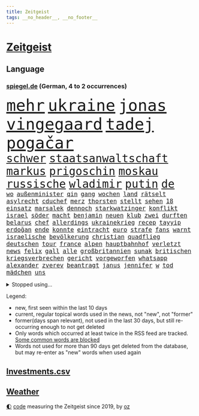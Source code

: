 ```yaml
---
title: Zeitgeist
tags: __no_header__, __no_footer__
---
```


# [Zeitgeist](https://oliz.io/zeitgeist/)

## Language

<h3><a href="https://www.spiegel.de" target="_blank">spiegel.de</a> (German, 4 to 2 occurrences)</h3>
<p style="font-family:monospace">
<span style="font-size:32pt"><a href="news_links.html#mehr" class="current">mehr</a></span>
<span style="font-size:32pt"><a href="news_links.html#ukraine" class="current">ukraine</a></span>
<span style="font-size:32pt"><a href="news_links.html#jonas" class="current">jonas</a></span>
<span style="font-size:32pt"><a href="news_links.html#vingegaard" class="current">vingegaard</a></span>
<span style="font-size:32pt"><a href="news_links.html#tadej" class="current">tadej</a></span>
<span style="font-size:32pt"><a href="news_links.html#pogačar" class="current">pogačar</a></span>
<br>
<span style="font-size:22pt"><a href="news_links.html#schwer" class="current">schwer</a></span>
<span style="font-size:22pt"><a href="news_links.html#staatsanwaltschaft" class="current">staatsanwaltschaft</a></span>
<span style="font-size:22pt"><a href="news_links.html#markus" class="current">markus</a></span>
<span style="font-size:22pt"><a href="news_links.html#prigoschin" class="current">prigoschin</a></span>
<span style="font-size:22pt"><a href="news_links.html#moskau" class="current">moskau</a></span>
<span style="font-size:22pt"><a href="news_links.html#russische" class="current">russische</a></span>
<span style="font-size:22pt"><a href="news_links.html#wladimir" class="current">wladimir</a></span>
<span style="font-size:22pt"><a href="news_links.html#putin" class="current">putin</a></span>
<span style="font-size:22pt"><a href="news_links.html#de" class="current">de</a></span>
<br>
<span style="font-size:12pt"><a href="news_links.html#wo" class="current">wo</a></span>
<span style="font-size:12pt"><a href="news_links.html#außenminister" class="current">außenminister</a></span>
<span style="font-size:12pt"><a href="news_links.html#qin" class="current">qin</a></span>
<span style="font-size:12pt"><a href="news_links.html#gang" class="current">gang</a></span>
<span style="font-size:12pt"><a href="news_links.html#wochen" class="current">wochen</a></span>
<span style="font-size:12pt"><a href="news_links.html#land" class="current">land</a></span>
<span style="font-size:12pt"><a href="news_links.html#rätselt" class="new">rätselt</a></span>
<span style="font-size:12pt"><a href="news_links.html#asylrecht" class="current">asylrecht</a></span>
<span style="font-size:12pt"><a href="news_links.html#cduchef" class="current">cduchef</a></span>
<span style="font-size:12pt"><a href="news_links.html#merz" class="current">merz</a></span>
<span style="font-size:12pt"><a href="news_links.html#thorsten" class="current">thorsten</a></span>
<span style="font-size:12pt"><a href="news_links.html#stellt" class="current">stellt</a></span>
<span style="font-size:12pt"><a href="news_links.html#sehen" class="current">sehen</a></span>
<span style="font-size:12pt"><a href="news_links.html#18" class="current">18</a></span>
<span style="font-size:12pt"><a href="news_links.html#einsatz" class="current">einsatz</a></span>
<span style="font-size:12pt"><a href="news_links.html#marsalek" class="new">marsalek</a></span>
<span style="font-size:12pt"><a href="news_links.html#dennoch" class="current">dennoch</a></span>
<span style="font-size:12pt"><a href="news_links.html#starkwatzinger" class="current">starkwatzinger</a></span>
<span style="font-size:12pt"><a href="news_links.html#konflikt" class="current">konflikt</a></span>
<span style="font-size:12pt"><a href="news_links.html#israel" class="current">israel</a></span>
<span style="font-size:12pt"><a href="news_links.html#söder" class="current">söder</a></span>
<span style="font-size:12pt"><a href="news_links.html#macht" class="current">macht</a></span>
<span style="font-size:12pt"><a href="news_links.html#benjamin" class="current">benjamin</a></span>
<span style="font-size:12pt"><a href="news_links.html#neuen" class="current">neuen</a></span>
<span style="font-size:12pt"><a href="news_links.html#klub" class="current">klub</a></span>
<span style="font-size:12pt"><a href="news_links.html#zwei" class="current">zwei</a></span>
<span style="font-size:12pt"><a href="news_links.html#durften" class="current">durften</a></span>
<span style="font-size:12pt"><a href="news_links.html#belarus" class="current">belarus</a></span>
<span style="font-size:12pt"><a href="news_links.html#chef" class="current">chef</a></span>
<span style="font-size:12pt"><a href="news_links.html#allerdings" class="current">allerdings</a></span>
<span style="font-size:12pt"><a href="news_links.html#ukrainekrieg" class="current">ukrainekrieg</a></span>
<span style="font-size:12pt"><a href="news_links.html#recep" class="current">recep</a></span>
<span style="font-size:12pt"><a href="news_links.html#tayyip" class="current">tayyip</a></span>
<span style="font-size:12pt"><a href="news_links.html#erdoğan" class="current">erdoğan</a></span>
<span style="font-size:12pt"><a href="news_links.html#ende" class="current">ende</a></span>
<span style="font-size:12pt"><a href="news_links.html#konnte" class="current">konnte</a></span>
<span style="font-size:12pt"><a href="news_links.html#eintracht" class="current">eintracht</a></span>
<span style="font-size:12pt"><a href="news_links.html#euro" class="current">euro</a></span>
<span style="font-size:12pt"><a href="news_links.html#strafe" class="current">strafe</a></span>
<span style="font-size:12pt"><a href="news_links.html#fans" class="current">fans</a></span>
<span style="font-size:12pt"><a href="news_links.html#warnt" class="current">warnt</a></span>
<span style="font-size:12pt"><a href="news_links.html#israelische" class="current">israelische</a></span>
<span style="font-size:12pt"><a href="news_links.html#bevölkerung" class="current">bevölkerung</a></span>
<span style="font-size:12pt"><a href="news_links.html#christian" class="current">christian</a></span>
<span style="font-size:12pt"><a href="news_links.html#quadflieg" class="new">quadflieg</a></span>
<span style="font-size:12pt"><a href="news_links.html#deutschen" class="current">deutschen</a></span>
<span style="font-size:12pt"><a href="news_links.html#tour" class="current">tour</a></span>
<span style="font-size:12pt"><a href="news_links.html#france" class="current">france</a></span>
<span style="font-size:12pt"><a href="news_links.html#alpen" class="current">alpen</a></span>
<span style="font-size:12pt"><a href="news_links.html#hauptbahnhof" class="current">hauptbahnhof</a></span>
<span style="font-size:12pt"><a href="news_links.html#verletzt" class="current">verletzt</a></span>
<span style="font-size:12pt"><a href="news_links.html#news" class="current">news</a></span>
<span style="font-size:12pt"><a href="news_links.html#felix" class="current">felix</a></span>
<span style="font-size:12pt"><a href="news_links.html#gall" class="new">gall</a></span>
<span style="font-size:12pt"><a href="news_links.html#alle" class="current">alle</a></span>
<span style="font-size:12pt"><a href="news_links.html#großbritannien" class="current">großbritannien</a></span>
<span style="font-size:12pt"><a href="news_links.html#sunak" class="current">sunak</a></span>
<span style="font-size:12pt"><a href="news_links.html#britischen" class="current">britischen</a></span>
<span style="font-size:12pt"><a href="news_links.html#kriegsverbrechen" class="current">kriegsverbrechen</a></span>
<span style="font-size:12pt"><a href="news_links.html#gericht" class="current">gericht</a></span>
<span style="font-size:12pt"><a href="news_links.html#vorgeworfen" class="current">vorgeworfen</a></span>
<span style="font-size:12pt"><a href="news_links.html#whatsapp" class="current">whatsapp</a></span>
<span style="font-size:12pt"><a href="news_links.html#alexander" class="current">alexander</a></span>
<span style="font-size:12pt"><a href="news_links.html#zverev" class="current">zverev</a></span>
<span style="font-size:12pt"><a href="news_links.html#beantragt" class="current">beantragt</a></span>
<span style="font-size:12pt"><a href="news_links.html#janus" class="new">janus</a></span>
<span style="font-size:12pt"><a href="news_links.html#jennifer" class="current">jennifer</a></span>
<span style="font-size:12pt"><a href="news_links.html#w" class="current">w</a></span>
<span style="font-size:12pt"><a href="news_links.html#tod" class="current">tod</a></span>
<span style="font-size:12pt"><a href="news_links.html#mädchen" class="current">mädchen</a></span>
<span style="font-size:12pt"><a href="news_links.html#uns" class="current">uns</a></span>
</p>
<details>
<summary>Stopped using...</summary>
<p class="former" style="font-size:12pt">
mainz(1001) besiegt(1000) bildern(1000) führende(1000) sv(1000) verhandelt(1000) infektionen(999) teheran(999) mannschaft(998) registriert(998) st(998) you(998) gesunken(997) radikal(997) spuren(997) vergeben(997) vermehrt(997) versprach(997) atmosphäre(996) berichterstattung(996) ändert(996) überzeugt(996) amerika(995) italiens(995) klagt(995) partie(995) verwirrung(995) 37(994) 75(994) schiff(994) summe(994) theater(994) trauer(994) version(994) 04(993) gehe(993) jobs(993) korruption(993) witz(993) bernd(992) erinnerungen(992) eustaaten(992) fielen(992) holen(992) nahmen(992) prominente(992) stoßen(992) zahlung(992) george(991) hans(991) krankheit(991) positiv(991) reden(991) tieren(991) ursula(991) beachten(990) entlastet(990) entscheidend(990) fbi(990) politischen(990) schwangere(990) veranstalter(990) anbieten(989) daraufhin(989) deutet(989) gegenteil(989) märz(989) bundestrainer(988) hotel(988) nutzte(988) premiere(988) usregierung(988) ökonom(988) 29(987) stück(987) 33(986) entscheidenden(986) mancherorts(986) oppositionelle(986) 32(985) auskunft(985) demonstrationen(985) halben(985) leyen(985) venezuela(985) spekuliert(984) auswirkungen(983) lkw(983) wachstum(983) besuchen(982) eigentümer(982) haaland(982) vorgaben(982) wende(982) enden(980) lücke(980) verband(980) verbände(980) ehepaar(979) aufarbeitung(978) geprägt(978) vorsprung(978) nase(977) schlimmste(977) amerikas(976) einnahmen(976) enge(976) schnellen(976) weckt(976) 28(975) sitzung(973) spitzenreiter(973) rechtzeitig(972) äußerte(972) top(971) politikerin(970) schrecken(970) angehörige(969) mitarbeiterin(964) vorwürfen(964) enorme(960) sportler(959) einblick(957) sarah(956) olympia(953) langem(936) gelangen(929) politischer(925) dankt(914) berichtete(903) 95(887) höheres(887) fotografiert(876) expräsidenten(871) zusammenbruch(860) josef(855) strecken(827) gewalttat(805) interessen(798) klimaaktivisten(795) gestanden(776) kontinent(757) müll(749) traditionelle(740) seither(739) sammelt(736) kalte(726) 72(725) zwingen(720) cup(718) vegas(704) dörfer(692) schwarz(689) parlaments(685) expertin(681) erkrankte(678) übertragen(677) drauf(676) dax(672) börsen(670) schlafen(666) mike(665) zorn(664) überraschende(658) irritiert(657) integration(653) royals(651) floyd(640) großbank(636) 15000(632) amtskollegen(629) energiekosten(629) zentralen(627) minus(625) spezielle(624) wichtiges(624) beider(623) hendrik(621) kälte(621) verläuft(614) 74(605) menschlichkeit(605) hafenstadt(604) euländer(597) michel(591) netflixserie(591) schärfere(580) zehnjähriger(580) waffenruhe(578) invasion(575) historischer(574) management(570) brennt(566) überlebten(564) bundesinnenministerin(558) weltbekannt(546) gefechte(542) zusammenhalt(541) desto(536) verkündete(534) unternehmens(531) handwerk(525) nutzten(525) spaltung(522) wahlrechtsreform(520) schlacht(505) gekämpft(503) versagen(491) verspätungen(491) zugesagt(491) spiegeltitelstory(490) südamerika(480) fußballspiel(476) eingetroffen(474) baustelle(467) bewusst(464) links(462) beben(460) drücken(459) modernen(459) ergab(457) nationalelf(455) starkes(455) angestellte(453) erlauben(452) indem(451) zuflucht(451) auslöser(443) zusätzlich(443) arbeitslosigkeit(438) klopp(434) tatverdächtiger(434) haare(432) ärztinnen(426) golden(425) ankara(412) sylt(408) exuspräsident(407) tiefer(398) europaparlament(397) save(394) erdoğans(393) ernannt(391) 54(390) 21jähriger(388) irans(387) verheerend(383) panne(382) 86(381) idol(381) tempel(380) profi(378) finde(376) feuert(375) olympiasiegerin(375) wohnmobil(375) rudert(374) unentschieden(373) polizeibeamte(371) partnerin(370) jemals(368) klarheit(368) finanzen(367) geste(366) kampagne(365) verteilen(365) demenz(360) eigenheim(359) ungerecht(353) streikt(351) islamisten(350) musikerin(349) verbrauch(349) folgten(348) rechtliche(348) usmilitär(347) medizinische(346) toilette(343) schottlands(341) gerufen(335) zivile(335) original(334) seltsam(331) traten(331) importiert(330) moderator(329) zahlte(328) brandt(326) erkranken(325) manipulation(324) giorgia(323) meloni(323) professor(323) schreitet(323) sperren(323) ganzes(320) bach(318) frühjahr(318) ernstfall(309) aufzugeben(308) farben(308) gewässer(308) angler(305) nachspiel(302) richtete(302) chefredakteurin(301) feierten(297) preisgekrönte(297) senders(296) bussen(294) auseinander(292) granaten(292) 1400(288) flüchtlingsunterkunft(286) raumfahrt(285) winzer(285) aufruhr(283) winzigen(282) halbzeit(281) wasserversorgung(280) emissionen(276) frühling(274) bruch(273) treibhausgase(273) handball(271) pentagon(270) elektronische(269) legendär(269) persönlichen(268) verhältnissen(266) gefährlichsten(265) mögen(264) militärexperten(263) menschenrechtsaktivisten(262) wahlsieg(262) heizt(261) schiffsverkehr(261) knappe(260) meldungen(259) eröffnete(258) indonesien(256) abbruch(252) kopftuch(252) kampfpanzern(248) leukämie(248) ernennt(246) sexualstraftaten(246) lateinamerika(245) chaotische(244) p(242) westküste(242) 49euroticket(241) befragung(241) dubai(241) hunderten(240) weltrangliste(239) gary(238) fusion(237) billigt(236) widmen(236) digital(235) antibiotika(232) bedienen(232) südafrikas(230) credit(228) bowie(227) journalistenverband(226) zerschlagen(226) gleise(225) gesprengt(224) transportiert(224) drosseln(223) figuren(223) infantino(223) weltcup(223) unesco(221) damaligen(220) skepsis(220) aufgebaut(217) eingestuft(217) mediathek(216) route(216) serben(215) gianni(213) wachsenden(213) aufpassen(210) tomaten(210) eingerichtet(208) roland(208) unterbringung(208) apotheken(207) mächtige(207) asylbewerber(206) überlassen(205) 2011(204) pence(204) verlorenen(204) affen(203) auflaufen(202) banker(202) gefallene(200) geschosse(199) naturschützer(199) aggressiver(198) flaggen(198) missbrauchte(198) geerbt(196) satt(196) traut(195) unterzogen(195) einsatzkräften(194) escooter(193) aufgelöst(192) kinderzimmer(192) tauchte(192) parkplatz(191) al(190) rekordhoch(190) community(188) meinungen(186) kongo(185) ostafrika(185) philadelphia(185) pokal(185) tourismus(185) woke(185) eva(184) weltsport(184) naher(182) veränderte(182) faschisten(181) zufriedener(180) geschwister(179) amtsantritt(178) missbrauchsvorwürfen(178) stanley(178) verbraucht(178) stationen(176) untersagen(176) interessante(175) vorstand(175) brannten(174) verleger(173) 18jähriger(172) erlag(172) lebensgefahr(172) ladung(171) radio(171) mandat(170) springen(170) stiehlt(170) todesopfern(170) eindämmen(168) nervt(168) vornamen(167) landwirte(166) bukarest(165) ertragen(164) gerungen(164) initiative(164) normale(164) verschärfte(164) anhörung(162) prinzen(162) regierte(161) sprüche(161) unterirdische(161) übers(160) verteidigungsministeriums(159) wesentlich(159) baute(158) leopard(158) pferde(158) attackierte(157) nähert(157) nordamerika(156) financial(155) neunzigerjahren(155) queensland(155) fahrbahn(154) leon(154) nochmals(153) junges(152) raketenangriff(152) aufgearbeitet(150) verschleppt(150) billy(149) kriegsgebiet(149) begleiter(148) belarussischer(148) täuschung(148) nagelsmann(147) baumann(146) dom(146) vorzubereiten(146) bundesverteidigungsminister(145) fluggesellschaft(145) heiratsantrag(145) kennzeichnung(145) ländlichen(145) zerrissen(145) landtagswahl(144) oberstaatsanwalt(144) zubehör(144) aufbruch(143) auslandsreise(143) immobilienbesitzer(143) berlinbrandenburg(142) nicola(142) niederösterreich(141) segelboot(141) waffengesetze(141) bauarbeiten(140) km/h(140) schleswigholsteins(140) positives(139) terrorverdachts(139) wessen(139) dfbpokal(138) geflossen(138) freiburger(137) kolumbianischen(137) limousine(137) rücksicht(137) erforschen(136) stausee(136) vermittler(136) 1600(135) sturgeon(135) fußstapfen(134) laufzeit(134) siedlung(134) spdspitzenkandidatin(133) uhren(133) weh(133) währte(133) dicht(132) pausen(132) spö(132) 2045(130) 31jähriger(130) bergung(130) hafencity(130) ministerpräsidenten(130) regulieren(129) weltmeisterin(128) toll(127) ukrainern(127) universal(126) drittes(125) gebäuden(125) markiert(125) rechner(125) wiederaufnahme(125) zwölften(125) abschiebung(124) asylverfahren(124) teufel(123) tui(123) zyklon(123) college(122) leiterin(122) reddit(122) siebenjähriger(122) feinstaub(121) gedanken(121) zerschlagung(121) historisch(120) rio(120) stürzten(120) warnte(120) klum(119) mediengruppe(119) rührt(119) afrikanische(118) mehrfacher(118) rheinische(118) stürme(118) affleck(117) championsleaguefinale(117) flugobjekte(117) indigenen(117) bedecken(116) carlson(116) jünger(116) löscharbeiten(116) tragischen(116) tucker(116) austritt(115) konflikten(115) atomwaffen(114) flieht(114) klimaaktivist(114) tony(114) verlegen(114) dominator(113) golfer(113) wasserknappheit(113) verstärken(112) arbeitsgericht(111) fristen(111) mythen(111) wagenknechts(111) germany(110) klimastiftung(110) kommunistische(110) mv(110) verwüstet(110) schwersten(108) verbrennungsmotors(108) verrat(108) aufkommen(107) snp(107) verpassten(107) alassad(106) baschar(106) connecticut(106) dachten(106) reparieren(106) saied(106) wörter(106) hellt(105) gangster(104) stürmt(104) wochenbeginn(104) goretzka(102) aschaffenburg(101) gerangel(101) versus(100) großzügige(99) jobcenter(99) medienmogul(99) schulkinder(99) ausweichen(98) axel(98) denkmal(98) dürren(98) goldschatz(98) nikola(98) breiter(97) ebrahim(97) erfolgen(97) sabotageakt(97) vermögenswerte(97) anrufer(96) diplomatische(96) passant(96) alabama(95) erling(95) erwies(95) existenz(95) kopfüber(95) kurse(95) beides(94) kampfjet(94) machtwort(94) ticket(94) bestandsaufnahme(93) gewaltiger(93) ministerpräsidentenkonferenz(92) mordkommission(92) mögliches(92) schieben(92) sommerspielen(92) zeitreise(92) dnaanalyse(91) ecuador(91) feindschaft(91) gesetzesänderung(91) rotterdam(91) senderchef(91) stundenweise(91) äußeren(91) 71jährige(90) bezichtigt(90) erfasste(90) holocaustmahnmal(90) linksfraktion(90) verkleinert(90) begründet(89) raubtier(89) stabilisieren(89) tropensturm(89) verschiedener(89) abberufung(88) bewährung(88) jpmorgan(88) kindheitserinnerungen(88) unverändert(88) mr(87) vergessenheit(87) dfbnationalmannschaft(86) hinderte(86) lichtverschmutzung(86) länderspiele(86) ubs(86) vermarktet(86) datenbrille(85) dietrich(85) emqualifikation(85) flusswasser(85) referendum(85) schwimmbecken(85) beschuldigte(84) festgeklebt(84) involviert(84) kommissare(84) methamphetamin(84) pomp(84) regierungssprecher(84) thermofenster(84) vision(84) cringe(83) erkämpfte(83) exparteichef(83) großhandelspreise(83) irren(83) lebenden(83) riexinger(83) abschalteinrichtungen(82) computertechnik(82) erlösung(82) hedgefonds(82) klassischer(82) pflegekräfte(82) wirtschaftswachstum(82) containerschiffe(81) erdöl(81) inflationär(81) abhängiger(80) ingenieure(80) klimakiller(80) monarch(80) rechtsstaat(80) wiegen(80) extremistische(79) geschwindigkeitsrekord(79) guinea(79) klimaschutzgesetz(79) kontroverses(79) kopfzerbrechen(79) psychiatrischen(79) schillernden(79) whistleblower(79) 146(78) amtsinhaber(78) liveblog(78) milizionäre(78) monopol(78) musikbranche(78) siebeneinhalb(78) trainerfrage(78) augenzeugen(77) droge(77) luftalarm(77) populisten(77) wahlkampfveranstaltung(77) wirbelsturm(77) ängsten(77) anonymer(76) fußballverband(76) gregg(76) görlitz(76) mainzer(76) schwimmstar(76) spätere(76) tiny(76) ausbreiten(75) fassaden(75) fifapräsident(75) radprofi(75) wiederzulassung(75) angewendet(74) belegschaft(74) heftiges(74) mitmachen(74) womit(74) zehnjährigen(74) exministerpräsident(73) lehmann(73) eiszeit(72) ruhig(72) schenken(72) spieltisch(72) be(71) gerichtstermin(71) hassverbrechen(71) hexenjagd(71) karlheinz(71) lina(71) linksextremistin(71) würfel(71) 34jähriger(70) gedenkt(70) keinerlei(70) kichatbots(70) lippen(70) zielgruppe(70) heizungswende(69) kinderärzte(69) klimaschäden(69) kulturkampfs(69) präsidentschaftswahlen(69) seil(69) weggefährten(69) bundesstaaten(68) kröten(68) kutsche(68) meistverkaufte(68) missachtet(68) sekbeamte(68) verschlossenen(68) abgerutscht(67) artemis(67) gebrauchen(67) heizwende(67) taktiken(67) unveröffentlichte(67) assange(66) aufforderung(66) cia(66) cyberattacken(66) hergang(66) kennedys(66) machtmissbrauchs(66) orientierung(66) ausgezogen(65) drohgebärden(65) eupläne(65) kid(65) landgerichts(65) nervennahrung(65) unterkünften(65) wahlkampfmanöver(65) antrat(64) besteigen(64) beweis(64) einfamilienhaus(64) kampfflugzeugen(64) angezählt(63) erzkonservative(63) großfeuer(63) nachbarschaftsstreit(63) schwelt(63) sonnenschutz(63) spürt(63) weltkriegsbombe(63) erneuern(62) überzeugungen(62) ambitionierten(61) kürte(61) persönlichkeiten(61) schlechtes(61) fischerboot(60) haushaltsbuch(60) industrienationen(60) kinderarbeit(60) sofortprogramm(60) bundesbehörden(59) färbt(59) herausragende(59) jüterbog(59) kostümen(59) zunehmen(59) notbetrieb(58) parteitag(58) tenor(58) verarbeitet(58) berlusconis(57) diplomatenpass(57) fabian(57) khartum(57) sportart(57) bewerbung(56) denver(56) konfliktparteien(56) millionenhilfe(56) solarenergie(56) verhaltenstherapeutin(56) vollem(56) gefangenenaustausch(55) hinein(55) krefeld(55) kuba(55) look(55) rauchwolken(55) abwärtstrend(54) bediente(54) halbleiter(54) heizungsstreit(54) könige(54) work(54) blühen(53) exbildchefredakteur(53) mikroplastik(53) offengelegt(53) übermäßige(53) 33jährigen(52) bemerkung(52) cyril(52) dir(52) exhumiert(52) ramaphosa(52) vorbeugen(52) eingesammelt(51) erheblich(51) göttlichen(51) kurioses(51) nehme(51) neigt(51) verzerrt(51) windsors(51) kiunternehmen(50) kroatische(50) makeiev(50) schimpfen(50) schulleitungen(50) eindhoven(49) favorisierten(49) streikwelle(49) verbale(49) whale(49) bedient(48) benannt(48) life(48) motorräder(48) nelles(48) rechtsextremistisch(48) schikane(48) 1979(47) branchenverband(47) detonationen(47) mühe(47) protestierten(47) sachsenhausen(47) vorsieht(47) außenseiter(46) ebene(46) koffern(46) landesverband(46) lebensmittelhersteller(46) drang(45) house(45) luca(45) bewerbungsverfahren(44) bewusste(44) landsmann(44) male(44) schätzen(44) usgeschichte(44) betreibern(43) feine(43) kentert(43) krokodile(43) unterrichtet(43) übertragungsrechte(43) 1953(42) besprüht(42) chase(42) churchill(42) fertig(42) gaye(42) god(42) landesverbände(42) radprofis(42) raphael(42) schlucken(42) ultraleichtflugzeug(42) vernichtend(42) winston(42) effizienz(41) euaußengrenzen(41) raisi(41) tori(41) ussprinterin(41) wettert(41) wirtschaftsstaatssekretär(41) innige(40) mehrfamilienhauses(40) mohammed(40) nebenan(40) triple(40) zusammenfassung(40) erderhitzung(39) gleichaltrigen(39) innen(39) lennard(39) arbeitsunfall(38) badeunfall(38) creme(38) lückenlose(38) nuggets(38) produktionsfirma(38) anfangsverdacht(37) autonome(37) brad(37) brienz(37) bud(37) durchleuchtet(37) füße(37) heiratet(37) impfstoff(37) mitgliederversammlung(37) qual(37) schlagabtausch(37) spitzenkandidatin(37) transgenderinfluencerin(37) usbotschafter(37) zurücktreten(37) erneuerbarer(36) erobert(36) apotheker(35) ehemals(35) flirt(35) schulleiter(35) versagt(35) versorger(35) absprung(34) außergerichtlich(34) härteren(34) höhlensystem(34) verlässlich(34) waldgebiet(34) wg(34) bereitschaft(33) erkundet(33) expremierminister(33) luhansk(33) mobilität(33) prosiebensat1(33) rundfunkanstalt(33) sicherheitsrisiko(33) tsv(33) abfahrt(32) achtjährigen(32) amtierenden(32) axelspringerkonzern(32) hinterlässt(32) schwerverletzten(32) verden(32) donezk(31) josephine(31) kommunalen(31) kulturgüter(31) schulischen(31) spendenaffäre(31) wortlaut(31) abgenommen(30) coinbase(30) geländegewinne(30) henry(30) kissinger(30) konkretisiert(30) nächte(30) einbestellt(29) elektronik(29) endlosen(29) klarer(29) kronprinz(29) kurzfristige(29) oberster(29) spree(29) verantwortlicher(29) verurteilen(29) bergsteiger(28) expremiers(28) fpöchef(28) gültig(28) konturen(28) mittelmaß(28) amis(27) begräbnis(27) chipherstellers(27) júnior(27) salvini(27) schlepper(27) uganda(27) vinícius(27) bundesrichterin(26) erkrankten(26) finaleinzug(26) handele(26) mitregieren(26) website(26) kurzer(25) aachener(24) ehrgeiz(24) french(24) mexikanische(24) soros(24) bundestagsdebatte(23) cop28(23) drastische(23) f16(23) fahndete(23) finalserie(23) massensterben(23) pakt(23) ritt(23) sand(23) unzulässig(23) windeln(23) annektieren(22) aufgeräumt(22) bella(22) beschlagnahmen(22) betteln(22) schlucht(22) anerkennen(21) desaströse(21) gebannt(21) grande(21) jokić(21) juliane(21) klopfen(21) seawatch(21) weine(21) zitierte(21) batterie(20) direktes(20) garage(20) klaut(20) schlinge(20) suchaktion(20) 30jährigen(19) aufrüsten(19) autofreie(19) buhrufe(19) elend(19) hautkrebs(19) janlennard(19) koalitionäre(19) monaco(19) pfiffe(19) schießerei(19) struff(19) dschungel(18) inferno(18) tierischer(18) ufos(17) wiederbelebt(17) würdigung(17) alfallah(16) amtssitz(16) hallhuber(16) kürzeste(16) noor(16) pacino(16) stocken(16) strengen(16) erfolgsgeheimnis(15) kennengelernt(15) muskeln(15) neugebauer(15) nördlichen(15) spitzengehälter(15) ungleichheit(15) unwürdig(15) verwechslung(15) 1973(14) aufräumarbeiten(14) betreut(14) euasylreform(14) karikaturisten(14) pfiffen(14) prorussische(14) triumphe(14) vorbestraft(14) aufbewahren(13) gelebt(13) saftig(13) süßwasser(13) topteam(13) wendungen(13) überregionale(13) badenschier(12) demmer(12) einbringen(12) exbayerntrainer(12) klimafreundlich(12) liter(12) rausgeworfen(12) rummenigge(12) schuf(12) zealand(12) aftershowpartys(11) frauenfußball(11) gerettete(11) intendantin(11) kachowkadamms(11) kettensäge(11) kostenloses(11)
</p>
</details>
<p>Legend:
<ul>
<li><span class="new">new</span>, first seen within the last 10 days</li>
<li><span class="current">current</span>, regular topical words used in the news, not "new", not "former"</li>
<li><span class="former">former(days span relevant)</span>, not used in the last 30 days, but still re-occurring enough to not get deleted</li>
<li>Only words which occurred at least twice in the RSS feed are tracked. <a href="language/filters.py">Some common words are blocked</a></li>
<li>Words not used for more than 90 days get deleted from the database, but may re-enter as "new" words when used again</li>
</ul>
</p>

## [Investments](investments.html)[.csv](investments.csv)

## [Weather](weather.html)

<footer>
<a href="javascript:toggleTheme()" class="nav">🌓</a>
<a href="https://github.com/ooz/zeitgeist">code</a> measuring the Zeitgeist since 2019, by <a href="https://oliz.io">oz</a>
</footer>
